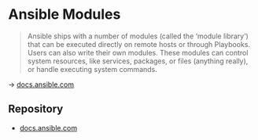 # Ansible Modules

> Ansible ships with a number of modules (called the ‘module library’) that can be executed directly on remote hosts or through Playbooks.  
> Users can also write their own modules. These modules can control system resources, like services, packages, or files (anything really), or handle executing system commands.

→ [docs.ansible.com](https://docs.ansible.com/ansible/latest/user_guide/modules.html)

## Repository

* [docs.ansible.com](https://docs.ansible.com/ansible/2.9/modules/list_of_all_modules.html)
